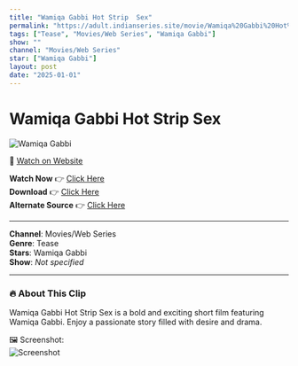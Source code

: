 ```yaml
---
title: "Wamiqa Gabbi Hot Strip  Sex"
permalink: "https://adult.indianseries.site/movie/Wamiqa%20Gabbi%20Hot%20Strip%20%20Sex"
tags: ["Tease", "Movies/Web Series", "Wamiqa Gabbi"]
show: ""
channel: "Movies/Web Series"
star: ["Wamiqa Gabbi"]
layout: post
date: "2025-01-01"
---
```


# Wamiqa Gabbi Hot Strip  Sex

![Wamiqa Gabbi](https://shorts.desisins.com/wp-content/uploads/2023/10/Wamiaka.jpg)

🔗 [Watch on Website](https://adult.indianseries.site/movie/Wamiqa%20Gabbi%20Hot%20Strip%20%20Sex)

**Watch Now** 👉 [Click Here](https://adult.indianseries.site/movie/Wamiqa%20Gabbi%20Hot%20Strip%20%20Sex)  
**Download** 👉 [Click Here](https://adult.indianseries.site/movie/Wamiqa%20Gabbi%20Hot%20Strip%20%20Sex)  
**Alternate Source** 👉 [Click Here](https://adult.indianseries.site/movie/Wamiqa%20Gabbi%20Hot%20Strip%20%20Sex)

---

**Channel**: Movies/Web Series  
**Genre**: Tease  
**Stars**: Wamiqa Gabbi  
**Show**: *Not specified*

---

### 🔥 About This Clip

Wamiqa Gabbi Hot Strip  Sex is a bold and exciting short film featuring Wamiqa Gabbi. Enjoy a passionate story filled with desire and drama.
 
🖼️ Screenshot:  
![Screenshot](https://shorts.desisins.com/wp-content/uploads/2023/10/Wamiaka.jpg)
